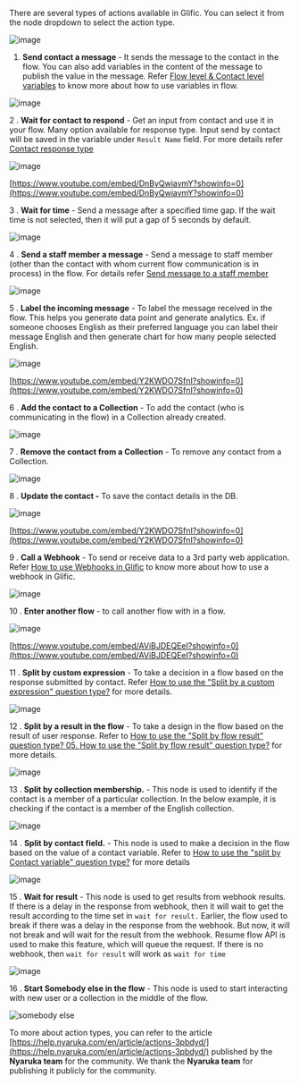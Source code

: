 There are several types of actions available in Glific. You can select it from the node dropdown to select the action type.

![image](https://user-images.githubusercontent.com/32592458/218254809-98cd5c22-db91-4fe0-a31b-5551be087d0a.png)

1. **Send contact a message** - It sends the message to the contact in the flow. You can also add variables in the content of the message to publish the value in the message. Refer [Flow level &amp; Contact level variables](https://glific.github.io/docs/docs/Flows/Flow%20Variables/Flow%20variables%20vs%20Contact%20variables/) to know more about how to use variables in flow.

![image](https://user-images.githubusercontent.com/32592458/218254828-66a5d970-b108-4fdb-bca2-94b5cb00b9de.png)

2 . **Wait for contact to respond** - Get an input from contact and use it in your flow. Many option available for response type. Input send by contact will be saved in the variable under `Result Name` field. For more details refer [Contact response type](https://glific.github.io/docs/docs/Flows/Flow%20Actions/Contact%20response%20type/)

![image](https://user-images.githubusercontent.com/32592458/218254838-842fa88a-6498-4e2e-909f-690e63cabbeb.png)

[https://www.youtube.com/embed/DnByQwiavmY?showinfo=0](https://www.youtube.com/embed/DnByQwiavmY?showinfo=0)

3 . **Wait for time** - Send a message after a specified time gap. If the wait time is not selected, then it will put a gap of 5 seconds by default.

![image](https://user-images.githubusercontent.com/32592458/218254842-329a718e-5606-475b-b1b6-36270af2350a.png)

4 . **Send a staff member a message** - Send a message to staff member (other than the contact with whom current flow communication is in process) in the flow. For details refer [Send message to a staff member](https://glific.github.io/docs/docs/Flows/Flow%20Actions/Send%20message%20to%20a%20staff%20member/)

![image](https://user-images.githubusercontent.com/32592458/218254845-9f2d9439-cdbe-4a6a-bb7b-a3979cbddf0d.png)

5 . **Label the incoming message** - To label the message received in the flow. This helps you generate data point and generate analytics. Ex. if someone chooses English as their preferred language you can label their message English and then generate chart for how many people selected English.

![image](https://user-images.githubusercontent.com/32592458/218254849-f5049dcb-4c84-4250-b235-efec35a43360.png)

[https://www.youtube.com/embed/Y2KWDO7SfnI?showinfo=0](https://www.youtube.com/embed/Y2KWDO7SfnI?showinfo=0)

6 . **Add the contact to a Collection** - To add the contact (who is communicating in the flow) in a Collection already created.

![image](https://user-images.githubusercontent.com/32592458/218254853-92a41e65-04b3-454b-9b68-c59b01059181.png)

7 . **Remove the contact from a Collection** - To remove any contact from a Collection.

![image](https://user-images.githubusercontent.com/32592458/218254859-2319fcc8-b20c-48e4-8b91-bc0d91566efc.png)

8 . **Update the contact -** To save the contact details in the DB.

![image](https://user-images.githubusercontent.com/32592458/218254866-45b33197-cb90-41ff-8a06-64f05eacb654.png)

[https://www.youtube.com/embed/Y2KWDO7SfnI?showinfo=0](https://www.youtube.com/embed/Y2KWDO7SfnI?showinfo=0)

9 . **Call a Webhook** - To send or receive data to a 3rd party web application. Refer [How to use Webhooks in Glific](https://glific.github.io/docs/docs/Integrations/How%20to%20use%20Webhooks%20in%20Glific/) to know more about how to use a webhook in Glific.

![image](https://user-images.githubusercontent.com/32592458/218254875-8f7c1d57-abdb-49c9-a7a1-a3961c34f1e8.png)

10 . **Enter another flow** - to call another flow with in a flow.

![image](https://user-images.githubusercontent.com/32592458/218254882-58f96b9c-8b67-4ef7-93c0-9d47c8e4da55.png)

[https://www.youtube.com/embed/AViBJDEQEeI?showinfo=0](https://www.youtube.com/embed/AViBJDEQEeI?showinfo=0)

11 . **Split by custom expression** - To take a decision in a flow based on the response submitted by contact. Refer [How to use the &quot;Split by a custom expression&quot; question type?](https://glific.github.io/docs/docs/Flows/Flow%20Actions/How%20to%20use%20the%20Split%20by%20a%20custom%20expression%20question%20type/) for more details.

![image](https://user-images.githubusercontent.com/32592458/218254886-5a4489ec-5f2e-4d37-aafa-46a2f02aa626.png)

12 . **Split by a result in the flow** - To take a design in the flow based on the result of user response. Refer to [How to use the &quot;Split by flow result&quot; question type? 05. How to use the &quot;Split by flow result&quot; question type?](https://glific.github.io/docs/docs/Flows/Flow%20Actions/How%20to%20use%20the%20Split%20by%20flow%20result%20question%20type/) for more details.

![image](https://user-images.githubusercontent.com/32592458/218254893-5c96109c-1039-4bd5-bbf5-1b634f1c9528.png)

13 . **Split by collection membership.** - This node is used to identify if the contact is a member of a particular collection. In the below example, it is checking if the contact is a member of the English collection.

![image](https://user-images.githubusercontent.com/32592458/218254903-b911e5bc-a95e-44be-ac30-3c06a5bf9b96.png)

14 . **Split by contact field.** - This node is used to make a decision in the flow based on the value of a contact variable. Refer to [How to use the &quot;split by Contact variable&quot; question type?](https://glific.github.io/docs/docs/Flows/Flow%20Actions/How%20to%20use%20the%20split%20by%20Contact%20variable%20question%20type/) for more details

![image](https://user-images.githubusercontent.com/32592458/218254909-ec862a4a-be66-4a03-9904-00bd3830e2cd.png)

15 . **Wait for result** - This node is used to get results from webhook results. If there is a delay in the response from webhook, then it will wait to get the result according to the time set in `wait for result.` Earlier, the flow used to break if there was a delay in the response from the webhook. But now, it will not break and will wait for the result from the webhook. Resume flow API is used to make this feature, which will queue the request. If there is no webhook, then `wait for result` will work as `wait for time`

![image](https://user-images.githubusercontent.com/32592458/218254915-246fc560-c516-40c4-a29b-0d9a5ad69b21.png)

16 . **Start Somebody else in the flow** - This node is used to start interacting with new user or a collection in the middle of the flow. 

![somebody else](https://user-images.githubusercontent.com/130072273/235684494-ba8d1178-1b81-43a2-90ed-c8978d7a9c6e.png)


To more about action types, you can refer to the article [https://help.nyaruka.com/en/article/actions-3pbdyd/](https://help.nyaruka.com/en/article/actions-3pbdyd/) published by the **Nyaruka team** for the community. We thank the **Nyaruka team** for publishing it publicly for the community.
